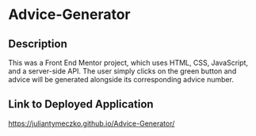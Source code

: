 # Advice-Generator

## Description

This was a Front End Mentor project, which uses HTML, CSS, JavaScript, and a server-side API. The user simply clicks on the green button and advice will be generated alongside
its corresponding advice number.

## Link to Deployed Application
https://juliantymeczko.github.io/Advice-Generator/

